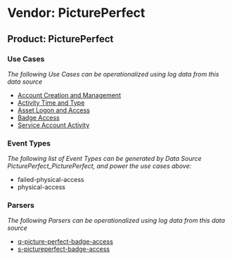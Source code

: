 Vendor: PicturePerfect
======================
Product: PicturePerfect
-----------------------

### Use Cases

_The following Use Cases can be operationalized using log data from this data source_

* [Account Creation and Management](usecase_account_creation_and_management.md)
* [Activity Time  and Type](usecase_activity_time__and_type.md)
* [Asset Logon and Access](usecase_asset_logon_and_access.md)
* [Badge Access](usecase_badge_access.md)
* [Service Account Activity](usecase_service_account_activity.md)


### Event Types

_The following list of Event Types can be generated by Data Source PicturePerfect_PicturePerfect, and power the use cases above:_

- failed-physical-access
- physical-access


### Parsers

_The following Parsers can be operationalized using log data from this data source_

* [q-picture-perfect-badge-access](parserContent_q-picture-perfect-badge-access.md)
* [s-pictureperfect-badge-access](parserContent_s-pictureperfect-badge-access.md)
